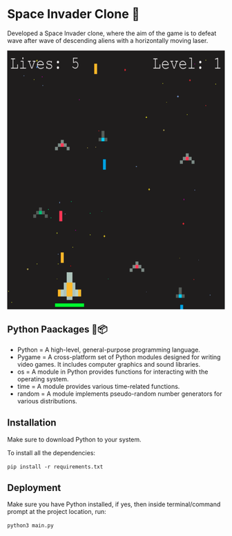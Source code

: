 # Space Invader Clone 👾

Developed a Space Invader clone, where the aim of the game is to defeat wave after wave of descending aliens with a horizontally moving laser.

<img src="/src/Screenshot%202022-03-18%20at%2014.40.18.png" width="1000" height="600">


## Python Paackages 🐍📦

- Python = A high-level, general-purpose programming language.
- Pygame = A cross-platform set of Python modules designed for writing video games. It includes computer graphics and sound libraries.
- os = A module in Python provides functions for interacting with the operating system.
- time = A module provides various time-related functions.
- random = A module implements pseudo-random number generators for various distributions. 

## Installation

Make sure to download Python to your system.

To install all the dependencies:

`pip install -r requirements.txt`

## Deployment

Make sure you have Python installed, if yes, then inside terminal/command prompt at the project location, run:

`python3 main.py`

